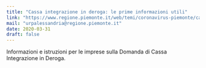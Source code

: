 ```yaml
---
title: "Cassa integrazione in deroga: le prime informazioni utili"
link: "https://www.regione.piemonte.it/web/temi/coronavirus-piemonte/cassa-integrazione-deroga-prime-informazioni-utili"
mail: "urpalessandria@regione.piemonte.it"
date: 2020-03-31
draft: false
---
```


Informazioni e istruzioni per le imprese sulla Domanda di Cassa Integrazione in Deroga.
